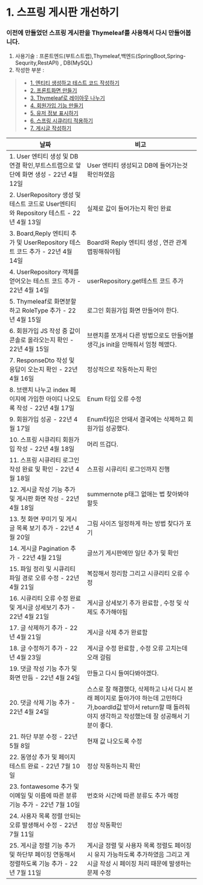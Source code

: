 # 1. 스프링 게시판 개선하기 

### 이전에 만들었던 스프링 게시판을 Thymeleaf를 사용해서 다시 만들어봅니다.

 1. 사용기술 : 프론트엔드(부트스트랩),Thymeleaf,백엔드(SpringBoot,Spring-Sequrity,RestAPI) , DB(MySQL)
 2. 작성한 부분 :
>   - [1. 엔티티 생성하고 테스트 코드 작성하기](https://github.com/LeeJongAnn/for_Study/blob/master/history/1/README.md)
>   - [2. 프론트화면 만들기](https://github.com/LeeJongAnn/for_Study/blob/master/history/2/README.md)
>   - [3. Thymeleaf로 레이아웃 나누기](https://github.com/LeeJongAnn/for_Study/tree/master/history/3)
>   - [4. 회원가입 기능 만들기](https://github.com/LeeJongAnn/for_Study/tree/master/history/4)
>   - [5. 유저 정보 표시하기](https://github.com/LeeJongAnn/for_Study/tree/master/history/5)
>   - [6. 스프링 시큐리티 적용하기 ](https://github.com/LeeJongAnn/for_Study/tree/master/history/6)
>   - [7. 게시글 작성하기 ]()



| 날짜                                                                   | 비고                                                                                                   |
|----------------------------------------------------------------------|------------------------------------------------------------------------------------------------------|
| 1. User 엔티티 생성 및 DB연결 확인,부트스트랩으로 앞단에 화면 생성 - 22년 4월 12일              | User 엔티티 생성되고 DB에 들어가는것 확인하였음                                                                        |
| 2. UserRepository 생성 및 테스트 코드로 User엔티티와 Repository 테스트  - 22년 4월 13일 | 실제로 값이 들어가는지 확인 완료                                                                                   |
| 3. Board,Reply 엔티티 추가 및 UserRepository 테스트 코드 추가 - 22년 4월 14일        | Board와 Reply 엔티티 생성 , 연관 관계 맵핑해줘야됨                                                                   |
| 4. UserRepository 객체를 얻어오는 테스트 코드 추가 - 22년 4월 14일                    | userRepository.get테스트 코드 추가                                                                          |
| 5. Thymeleaf로 화면분할 하고 RoleType 추가  - 22년 4월 15일                      | 로그인 회원가입 화면 만들어야 한다.                                                                                 |
| 6. 회원가입 JS 작성 중 값이 콘솔로 올라오는지 확인  - 22년 4월 15일                        | 브랜치를 쪼개서 다른 방법으로도 만들어볼 생각,js init을 안해줘서 엄청 헤맸다.                                                      |
| 7. ResponseDto 작성 및 응답이 오는지 확인  - 22년 4월 16일                         | 정상적으로 작동하는지 확인                                                                                       |
| 8. 브랜치 나누고 index 페이지에 가입한 아이디 나오도록 작성  - 22년 4월 17일                  | Enum 타입 오류 수정                                                                                        |
| 9. 회원가입 성공  - 22년 4월 17일                                             | Enum타입은 안돼서 결국에는 삭제하고 회원가입 성공했다.                                                                     |
| 10. 스프링 시큐리티 회원가입 작성 - 22년 4월 18일                                    | 머리 뜨겁다.                                                                                              |
| 11. 스프링 시큐리티 로그인 작성 완료 및 확인 - 22년 4월 18일                             | 스프링 시큐리티 로그인까지 진행                                                                                    |
| 12. 게시글 작성 기능 추가 및 게시판 화면 작성 - 22년 4월 18일                            | summernote p태그 없애는 법 찾아봐야할듯                                                                          |
| 13. 첫 화면 꾸미기 및 게시글 목록 보기 추가 - 22년 4월 20일                             | 그림 사이즈 일정하게 하는 방법 찾다가 포기                                                                             |
| 14. 게시글 Pagination 추가 - 22년 4월 21일                                   | 글쓰기 게시판에만 일단 추가 및 확인                                                                                 |
| 15. 파일 정리 및 시큐리티 파일 경로 오류 수정 - 22년 4월 21일                            | 복잡해서 정리함 그리고 시큐리티 오류 수정                                                                              |
| 16. 시큐리티 오류 수정 완료 및 게시글 상세보기 추가 - 22년 4월 21일                         | 게시글 상세보기 추가 완료함 , 수정 및 삭제도 추가해야됨                                                                     |
| 17. 글 삭제하기 추가 - 22년 4월 21일                                           | 게시글 삭제 추가 완료함                                                                                        |
| 18. 글 수정하기 추가 - 22년 4월 23일                                           | 게시글 수정 완료함 , 수정 오류 고치는데 오래 걸림                                                                        |
| 19. 댓글 작성 기능 추가 및 화면 만듬 - 22년 4월 24일                                 | 만들고 다시 들여다봐야겠다.                                                                                      |
| 20. 댓글 삭제 기능 추가 - 22년 4월 24일                                         | 스스로 잘 해결했다, 삭제하고 나서 다시 본래 페이지로 돌아가야 하는데 고민하다가,boardId값 받아서 return할 때 돌려줘야지 생각하고 작성했는데 잘 성공해서 기분이 좋다. |
| 21. 하단 부분 수정 - 22년 5월 8일                                             | 현재 값 나오도록 수정                                                                                         |
| 22. 동영상 추가 및 페이지 테스트 완료 - 22년 7월 10일                                 | 정상 작동하는지 확인                                                                                          |
| 23. fontawesome 추가 및 이메일 및 이름에 따른 분류 기능 추가 - 22년 7월 10일              | 번호와 시간에 따른 분류도 추가 예정                                                                                 |
| 24. 사용자 목록 정렬 안되는 오류 발생해서 수정 - 22년 7월 11일                            | 정상 작동확인                                                                                              |
| 25. 게시글 정렬 기능 추가 및 하단부 페이징 연동해서 정렬하도록 기능 추가 - 22년 7월 11일             | 게시글 정렬 및 사용자 목록 정렬도 페이징 시 유지 가능하도록 추가하였음 그리고 게시글 작성 시 페이징 처리 때문에 발생하는 문제 수정                          |